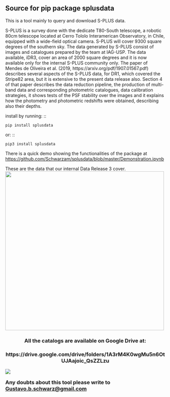 ## Source for pip package splusdata

This is a tool mainly to query and download S-PLUS data.

<p>S-PLUS is a survey done with the dedicate T80-South telescope, a robotic 80cm telescope located at Cerro Tololo Interamerican Observatory, in Chile, equipped with a wide-field optical camera. S-PLUS will cover 9300 square degrees of the southern sky. The data generated by S-PLUS consist of images and catalogues prepared by the team at IAG-USP. The data available, iDR3, cover an area of 2000 square degrees and it is now available only for the internal S-PLUS community only. The paper of Mendes de Oliveira et al. (2019, https://arxiv.org/pdf/1907.01567.pdf) describes several aspects of the S-PLUS data, for DR1, which covered the Stripe82 area, but it is extensive to the present data release also. Section 4 of that paper describes  the data reduction pipeline, the production of multi-band data and corresponding photometric catalogues, data calibration strategies, it shows tests of the PSF stability over the images and it explains how the photometry and photometric redshifts were obtained, describing also their depths.</p>

install by running: ::

    pip install splusdata
    
or: ::

    pip3 install splusdata

There is a quick demo showing the functionalities of the package at https://github.com/Schwarzam/splusdata/blob/master/Demonstration.ipynb


These are the data that our internal Data Release 3 cover.
<img src="https://carbon.now.sh/?bg=rgba(171%2C%20184%2C%20195%2C%201)&t=cobalt&wt=none&l=python&ds=true&dsyoff=20px&dsblur=68px&wc=true&wa=true&pv=56px&ph=56px&ln=false&fl=1&fm=Hack&fs=14px&lh=133%25&si=false&es=2x&wm=false&code=df%2520%253D%2520splusdata.queryidr3(%27main3.1%27%252C%2520%255B%27RA%2520%253E%252048.9%27%252C%2520%27RA%2520%253C%252049%27%255D%252C%2520columns%253D%255B%27ID%27%252C%2520%27RA%27%252C%2520%27DEC%27%255D)" width=500px>

<h3 align="center">All the catalogs are available on Google Drive at: <h3>
<p align="center">https://drive.google.com/drive/folders/1A3rM4K0wgMu5n6OtUJAajoic_QsZZLzu<p>
  
![](iDR3_footprint.png)

Any doubts about this tool please write to Gustavo.b.schwarz@gmail.com
